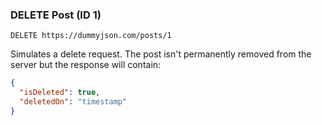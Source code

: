 ### DELETE Post (ID 1)
```
DELETE https://dummyjson.com/posts/1
```

Simulates a delete request. The post isn't permanently removed from the server but the response will contain:
```json
{
  "isDeleted": true,
  "deletedOn": "timestamp"
}
```
